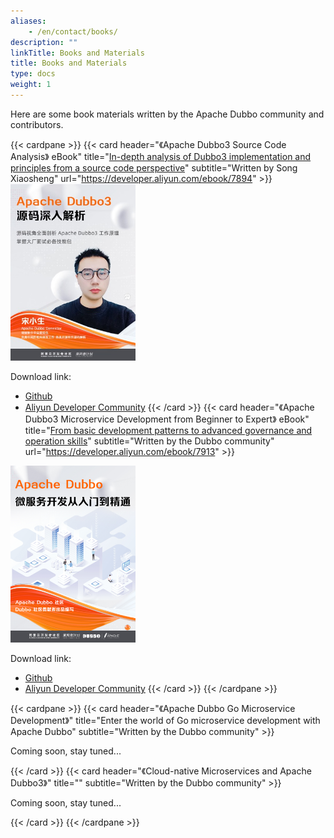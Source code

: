 ```yaml
---
aliases:
    - /en/contact/books/
description: ""
linkTitle: Books and Materials
title: Books and Materials
type: docs
weight: 1
---
```




Here are some book materials written by the Apache Dubbo community and contributors.

{{< cardpane >}}
{{< card header="《Apache Dubbo3 Source Code Analysis》 eBook" title="<a target='_blank' href='https://github.com/apache/dubbo-awesome/blob/master/ebooks/apache-dubbo3-code-analysis.pdf'>In-depth analysis of Dubbo3 implementation and principles from a source code perspective</a>" subtitle="Written by Song Xiaosheng" url="https://developer.aliyun.com/ebook/7894" >}}
<img style="max-width:200px;" src="/imgs/contacts/book-source-code.jpg" alt="book-source-code"/>

Download link:
* <a target='_blank' href='https://github.com/apache/dubbo-awesome/blob/master/ebooks/apache-dubbo3-code-analysis.pdf'>Github</a>
* <a target='_blank' href='https://developer.aliyun.com/ebook/7894'>Aliyun Developer Community</a>
{{< /card >}}
{{< card header="《Apache Dubbo3 Microservice Development from Beginner to Expert》 eBook" title="<a target='_blank' href='https://github.com/apache/dubbo-awesome/blob/master/ebooks/apache-dubbo-microservice-guide.pdf'>From basic development patterns to advanced governance and operation skills</a>" subtitle="Written by the Dubbo community" url="https://developer.aliyun.com/ebook/7913" >}}
<img style="max-width:200px;" src="/imgs/contacts/book-microservice-explained.jpg" alt="apache-dubbo-microservice-guide"/>

Download link:
* <a target='_blank' href='https://github.com/apache/dubbo-awesome/blob/master/ebooks/apache-dubbo-microservice-guide.pdf'>Github</a>
* <a target='_blank' href='https://developer.aliyun.com/ebook/7913'>Aliyun Developer Community</a>
{{< /card >}}
{{< /cardpane >}}

{{< cardpane >}}
{{< card header="《Apache Dubbo Go Microservice Development》" title="Enter the world of Go microservice development with Apache Dubbo" subtitle="Written by the Dubbo community" >}}
<p class="mt-5">
Coming soon, stay tuned...
</p>
{{< /card >}}
{{< card header="《Cloud-native Microservices and Apache Dubbo3》" title="" subtitle="Written by the Dubbo community" >}}
<p class="mt-5">
Coming soon, stay tuned...
</p>
{{< /card >}}
{{< /cardpane >}}
